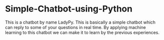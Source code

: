 # Simple-Chatbot-using-Python
This is a chatbot by name LadyPy. This is basically a simple chatbot which can reply to some of your questions in real time. By applying machine learning to this chatbot we can make it to learn by the previous experiences.
